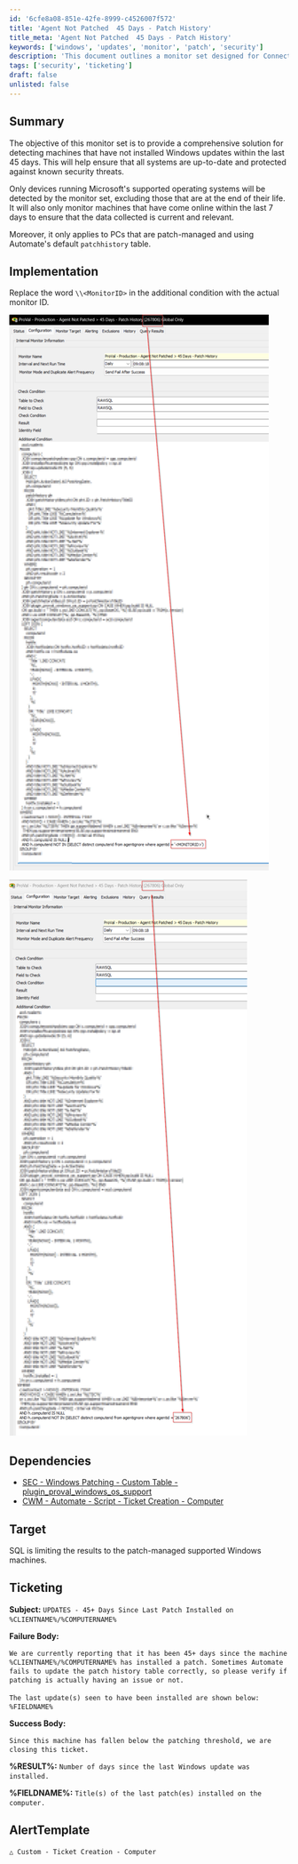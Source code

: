 ```yaml
---
id: '6cfe8a08-851e-42fe-8999-c4526007f572'
title: 'Agent Not Patched  45 Days - Patch History'
title_meta: 'Agent Not Patched  45 Days - Patch History'
keywords: ['windows', 'updates', 'monitor', 'patch', 'security']
description: 'This document outlines a monitor set designed for ConnectWise Automate to detect machines that have not installed Windows updates within the last 45 days. It ensures that all systems are up-to-date and protected against known security threats, focusing on supported operating systems and patch-managed devices.'
tags: ['security', 'ticketing']
draft: false
unlisted: false
---
```


## Summary

The objective of this monitor set is to provide a comprehensive solution for detecting machines that have not installed Windows updates within the last 45 days. This will help ensure that all systems are up-to-date and protected against known security threats.

Only devices running Microsoft's supported operating systems will be detected by the monitor set, excluding those that are at the end of their life. It will also only monitor machines that have come online within the last 7 days to ensure that the data collected is current and relevant.

Moreover, it only applies to PCs that are patch-managed and using Automate's default `patchhistory` table.

## Implementation

Replace the word `\\<MonitorID>` in the additional condition with the actual monitor ID.

![Image 1](../../../static/img/Agent-Not-Patched--45-Days---Patch-History/image_1.png)

![Image 2](../../../static/img/Agent-Not-Patched--45-Days---Patch-History/image_2.png)

## Dependencies

- [SEC - Windows Patching - Custom Table - plugin_proval_windows_os_support](<../tables/plugin_proval_windows_os_support.md>) 
- [CWM - Automate - Script - Ticket Creation - Computer](<../scripts/Ticket Creation - Computer.md>)

## Target

SQL is limiting the results to the patch-managed supported Windows machines.

## Ticketing

**Subject:** `UPDATES - 45+ Days Since Last Patch Installed on %CLIENTNAME%/%COMPUTERNAME%`

**Failure Body:** 

```
We are currently reporting that it has been 45+ days since the machine %CLIENTNAME%/%COMPUTERNAME% has installed a patch. Sometimes Automate fails to update the patch history table correctly, so please verify if patching is actually having an issue or not.

The last update(s) seen to have been installed are shown below:
%FIELDNAME%
```

**Success Body:** 

```
Since this machine has fallen below the patching threshold, we are closing this ticket.
```

**%RESULT%:** `Number of days since the last Windows update was installed.`

**%FIELDNAME%:** `Title(s) of the last patch(es) installed on the computer.`

## AlertTemplate

```
△ Custom - Ticket Creation - Computer
```



